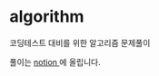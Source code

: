 # algorithm
코딩테스트 대비를 위한 알고리즘 문제풀이

풀이는
<a  href="https://jwuu.notion.site/c69cfdc5526e45b68b97b2dd6d7ced20?v=5a18c88cbfbd47b586b25d0e60373727" target="_blank" > notion </a>
에 올립니다.
